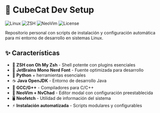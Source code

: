 # 🚀 CubeCat Dev Setup

![Linux](https://img.shields.io/badge/OS-Linux-blue?style=for-the-badge&logo=linux)
![ZSH](https://img.shields.io/badge/Shell-ZSH-orange?style=for-the-badge&logo=gnu-bash)
![NeoVim](https://img.shields.io/badge/Editor-NeoVim-green?style=for-the-badge&logo=neovim)
![License](https://img.shields.io/badge/License-MIT-yellow?style=for-the-badge)

Repositorio personal con scripts de instalación y configuración automática para mi entorno de desarrollo en sistemas Linux.

## ✨ Características

- 🐚 **ZSH con Oh My Zsh** - Shell potente con plugins esenciales
- 🎨 **JetBrains Mono Nerd Font** - Fuente optimizada para desarrollo
- 🐍 **Python** + herramientas esenciales
- ☕ **Java OpenJDK** - Entorno de desarrollo Java
- 🔧 **GCC/G++** - Compiladores para C/C++
- 📝 **NeoVim + NvChad** - Editor modal con configuración preestablecida
- 🖥️ **Neofetch** - Utilidad de información del sistema
- ⚡ **Instalación automatizada** - Scripts modulares y configurables
